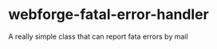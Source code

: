 webforge-fatal-error-handler
============================

A really simple class that can report fata errors by mail
